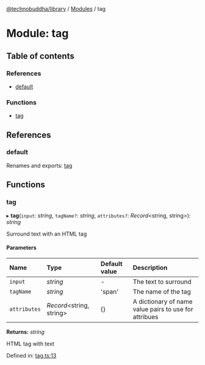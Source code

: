 [@technobuddha/library](../..) / [Modules](../Modules.md) / tag

# Module: tag

## Table of contents

### References

- [default](tag.md#default)

### Functions

- [tag](tag.md#tag)

## References

### default

Renames and exports: [tag](tag.md#tag)

## Functions

### tag

▸ **tag**(`input`: *string*, `tagName?`: *string*, `attributes?`: *Record*<string, string\>): *string*

Surround text with an HTML tag

#### Parameters

| Name | Type | Default value | Description |
| :------ | :------ | :------ | :------ |
| `input` | *string* | - | The text to surround |
| `tagName` | *string* | 'span' | The name of the tag |
| `attributes` | *Record*<string, string\> | {} | A dictionary of name value pairs to use for attribues |

**Returns:** *string*

HTML tag with text

Defined in: [tag.ts:13](../../src/tag.ts#L13)
